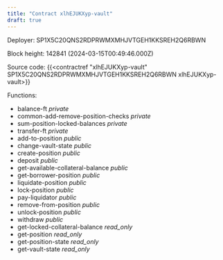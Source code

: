 ```yaml
---
title: "Contract xlhEJUKXyp-vault"
draft: true
---
```

Deployer: SP1X5C20QNS2RDPRWMXMHJVTGEH1KKSREH2Q6RBWN


 



Block height: 142841 (2024-03-15T00:49:46.000Z)

Source code: {{<contractref "xlhEJUKXyp-vault" SP1X5C20QNS2RDPRWMXMHJVTGEH1KKSREH2Q6RBWN xlhEJUKXyp-vault>}}

Functions:

* balance-ft _private_
* common-add-remove-position-checks _private_
* sum-position-locked-balances _private_
* transfer-ft _private_
* add-to-position _public_
* change-vault-state _public_
* create-position _public_
* deposit _public_
* get-available-collateral-balance _public_
* get-borrower-position _public_
* liquidate-position _public_
* lock-position _public_
* pay-liquidator _public_
* remove-from-position _public_
* unlock-position _public_
* withdraw _public_
* get-locked-collateral-balance _read_only_
* get-position _read_only_
* get-position-state _read_only_
* get-vault-state _read_only_
